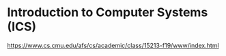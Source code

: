 # Introduction to Computer Systems (ICS) 

https://www.cs.cmu.edu/afs/cs/academic/class/15213-f19/www/index.html

